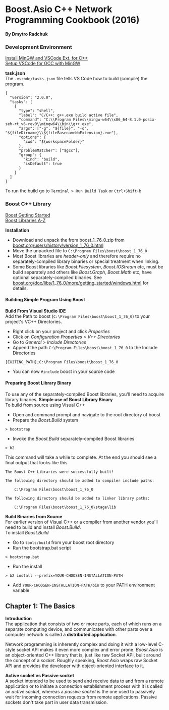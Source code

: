 # Boost.Asio C++ Network Programming Cookbook  (2016)  
__By Dmytro Radchuk__  

### Development Environment
[Install MinGW and VSCode Ext. for C++](https://code.visualstudio.com/docs/languages/cpp)    
[Setup VSCode for GCC with MinGW](https://code.visualstudio.com/docs/cpp/config-mingw)

__task.json__  
The `.vscode/tasks.json` file tells VS Code how to build (compile) the program.  
```
{
  "version": "2.0.0",
  "tasks": [
    {
      "type": "shell",
      "label": "C/C++: g++.exe build active file",
      "command": "C:\\Program Files\\mingw-w64\\x86_64-8.1.0-posix-seh-rt_v6-rev0\\mingw64\\bin\\g++.exe",
      "args": ["-g", "${file}", "-o", "${fileDirname}\\${fileBasenameNoExtension}.exe"],
      "options": {
        "cwd": "${workspaceFolder}"
      },
      "problemMatcher": ["$gcc"],
      "group": {
        "kind": "build",
        "isDefault": true
      }
    }
  ]
}
```  
To run the build go to `Terminal > Run Build Task` or `Ctrl+Shift+b`

### Boost C++ Library
[Boost Getting Started](https://www.boost.org/doc/libs/1_76_0/more/getting_started/index.html)  
[Boost Libraries A-Z](https://www.boost.org/doc/libs/1_76_0/libs/libraries.htm#Alphabetically)  

__Installation__  
* Download and unpack the from boost_1_76_0.zip from [boost.org/users/history/version_1_76_0.html](https://www.boost.org/users/history/version_1_76_0.html)
* Move the unpacked file to `C:\Program Files\boost\boost_1_76_0`  
* Most Boost libraries are _header-only_ and therefore require no separately-compiled library binaries or special treatment when linking.
* Some Boost libraries like _Boost.Filesystem_, _Boost.IOStream_ etc, must be build separately and others like _Boost.Graph_, _Boost.Math_ etc, have optional separately-compiled binaries. See [boost.org/doc/libs/1_76_0/more/getting_started/windows.html](https://www.boost.org/doc/libs/1_76_0/more/getting_started/windows.html) for details.

#### Building Simple Program Using Boost
__Build From Visual Studio IDE__  
Add the Path to boost (`C:\Program Files\boost\boost_1_76_0`) to your project's VC++ Directories.  
* Right click on your project and click _Properties_
* Click on _Configuration Properties_ > _V++ Directories_
* Go to _General_ > _Include Directories_
* Append the path  `C:\Program Files\boost\boost_1_76_0` to the Include Directories
```
[EXITING_PATH];C:\Program Files\boost\boost_1_76_0
```
* You can now `#include` boost in your source code

#### Preparing Boost Library Binary
To use any of the separately-compiled Boost libraries, you'll need to acquire library binaries.
__Simple use of Boost Library Binary__  
To build from source using Visual C++
* Open and command prompt and navigate to the root directory of boost
* Prepare the _Boost.Build_ system  
```
> bootstrap
```  
* Invoke the _Boost.Build_ separately-compiled Boost libraries
```
> b2
```
This command will take a while to complete. At the end you should see a final output that looks like this   
  ```
  The Boost C++ Libraries were successfully built!

  The following directory should be added to compiler include paths:

      C:\Program Files\boost\boost_1_76_0

  The following directory should be added to linker library paths:

      C:\Program Files\boost\boost_1_76_0\stage\lib
  ```

__Build Binaries from Source__  
For earlier version of Visual C++ or a compiler from another vendor you'll need to build and install _Boost.Build_.   
To install _Boost.Build_
* Go to `tools/build` from your boost root directory
* Run the bootstrap.bat script
```
> bootstrap.bat
```
* Run the install
```
> b2 install --prefix=YOUR-CHOOSEN-INSTALLATION-PATH
```
* Add `YOUR-CHOOSEN-INSTALLATION-PATH/bin` to your PATH environment variable  

## Chapter 1: The Basics
__Introduction__  
The application that consists of two or more parts, each of which runs on a separate computing device, and communicates with other parts over a computer network is called a __distributed application__.  

Network programming is inherently complex and doing it with a low-level C-style socket API makes it even more complex and error prone. _Boost.Asio_ is an object-oriented C++ library that is, just like raw Socket API, built around the concept of a _socket_. Roughly speaking, _Boost.Asio_ wraps raw Socket API and provides the developer with object-oriented interface to it.  

__Active socket vs Passive socket__   
A socket intended to be used to send and receive data to and from a remote application or to initiate a connection establishment process with it is called an _active socket_, whereas a _passive socket_ is the one used to passively wait for incoming connection requests from remote applications. Passive sockets don't take part in user data transmission.  
